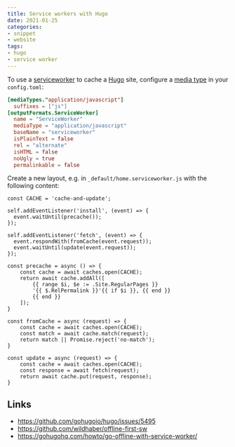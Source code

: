```yaml
---
title: Service workers with Hugo
date: 2021-01-25
categories:
- snippet
- website
tags:
- hugo
- service worker
---
```


To use a [serviceworker](https://serviceworke.rs/) to cache a [Hugo](https://gohugo.io/) site, configure a [media type](https://en.wikipedia.org/wiki/Media_type) in your `config.toml`:

```toml
[mediaTypes."application/javascript"]
  suffixes = ["js"]
[outputFormats.ServiceWorker]
  name = "ServiceWorker"
  mediaType = "application/javascript"
  baseName = "serviceworker"
  isPlainText = false
  rel = "alternate"
  isHTML = false
  noUgly = true
  permalinkable = false
```

Create a new layout, e.g. in `_default/home.serviceworker.js` with the following content:

```gotemplate
const CACHE = 'cache-and-update';

self.addEventListener('install', (event) => {
  event.waitUntil(precache());
});

self.addEventListener('fetch', (event) => {
  event.respondWith(fromCache(event.request));
  event.waitUntil(update(event.request));
});

const precache = async () => {
    const cache = await caches.open(CACHE);
    return await cache.addAll([
        {{ range $i, $e := .Site.RegularPages }}
        '{{ $.RelPermalink }}'{{ if $i }}, {{ end }}
        {{ end }}
    ]);
}

const fromCache = async (request) => {
    const cache = await caches.open(CACHE);
    const match = await cache.match(request);
    return match || Promise.reject('no-match');
}

const update = async (request) => {
    const cache = await caches.open(CACHE);
    const response = await fetch(request);
    return await cache.put(request, response);
}
```

## Links

- https://github.com/gohugoio/hugo/issues/5495
- https://github.com/wildhaber/offline-first-sw
- https://gohugohq.com/howto/go-offline-with-service-worker/
